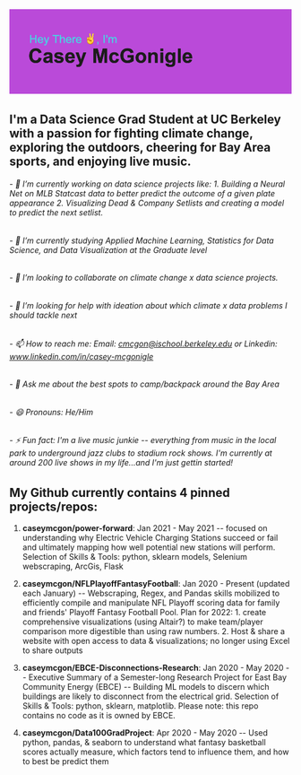 <img src="https://github.com/caseymcgon/caseymcgon/blob/main/header.png" alt="Banner Introducing Casey McGonigle (that's Me!)" >

## I'm a Data Science Grad Student at UC Berkeley with a passion for fighting climate change, exploring the outdoors, cheering for Bay Area sports, and enjoying live music.

###### - 🔭 I’m currently working on data science projects like: 1. Building a Neural Net on MLB Statcast data to better predict the outcome of a given plate appearance 2. Visualizing Dead & Company Setlists and creating a model to predict the next setlist.
###### - 🌱 I’m currently studying Applied Machine Learning, Statistics for Data Science, and Data Visualization at the Graduate level
###### - 👯 I’m looking to collaborate on climate change x data science projects.
###### - 🤔 I’m looking for help with ideation about which climate x data problems I should tackle next
###### - 📫 How to reach me: Email: cmcgon@ischool.berkeley.edu or Linkedin: www.linkedin.com/in/casey-mcgonigle
###### - 💬 Ask me about the best spots to camp/backpack around the Bay Area
###### - 😄 Pronouns: He/Him
###### - ⚡ Fun fact: I'm a live music junkie -- everything from music in the local park to underground jazz clubs to stadium rock shows. I'm currently at around  200 live shows in my life...and I'm just gettin started!


## My Github currently contains 4 pinned projects/repos:

1. **caseymcgon/power-forward**: Jan 2021 - May 2021 -- focused on understanding why Electric Vehicle Charging Stations succeed or fail and ultimately mapping how well potential new stations will perform. Selection of Skills & Tools: python, sklearn models, Selenium webscraping, ArcGis, Flask

2. **caseymcgon/NFLPlayoffFantasyFootball**: Jan 2020 - Present (updated each January) -- Webscraping, Regex, and Pandas skills mobilized to efficiently compile and manipulate NFL Playoff scoring data for family and friends' Playoff Fantasy Football Pool. Plan for 2022: 1. create comprehensive visualizations (using Altair?) to make team/player comparison more digestible than using raw numbers. 2. Host & share a website with open access to data & visualizations; no longer using Excel to share outputs

3. **caseymcgon/EBCE-Disconnections-Research**: Jan 2020 - May 2020 -- Executive Summary of a Semester-long Research Project for East Bay Community Energy (EBCE) -- Building ML models to discern which buildings are likely to disconnect from the electrical grid. Selection of Skills & Tools: python, sklearn, matplotlib. Please note: this repo contains no code as it is owned by EBCE.

4. **caseymcgon/Data100GradProject**: Apr 2020 - May 2020 -- Used python, pandas, & seaborn to understand what fantasy basketball scores actually measure, which factors tend to influence them, and how to best be predict them

